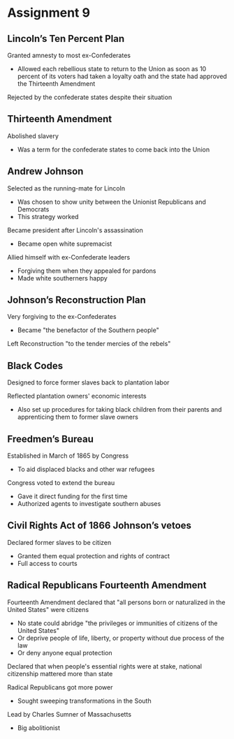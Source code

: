 # Assignment 9

## Lincoln’s Ten Percent Plan

Granted amnesty to most ex-Confederates
- Allowed each rebellious state to return to the Union as soon as 10 percent of
  its voters had taken a loyalty oath and the state had approved the Thirteenth
  Amendment

Rejected by the confederate states despite their situation

## Thirteenth Amendment                   

Abolished slavery
- Was a term for the confederate states to come back into the Union

## Andrew Johnson

Selected as the running-mate for Lincoln
- Was chosen to show unity between the Unionist Republicans and Democrats
- This strategy worked

Became president after Lincoln's assassination
- Became open white supremacist

Allied himself with ex-Confederate leaders
- Forgiving them when they appealed for pardons
- Made white southerners happy

## Johnson’s Reconstruction Plan                   

Very forgiving to the ex-Confederates
- Became "the benefactor of the Southern people"

Left Reconstruction "to the tender mercies of the rebels"

## Black Codes

Designed to force former slaves back to plantation labor

Reflected plantation owners' economic interests
- Also set up procedures for taking black children from their parents and
  apprenticing them to former slave owners

## Freedmen’s Bureau                         

Established in March of 1865 by Congress
- To aid displaced blacks and other war refugees

Congress voted to extend the bureau
- Gave it direct funding for the first time
- Authorized agents to investigate southern abuses

## Civil Rights Act of 1866 Johnson’s vetoes                                        

Declared former slaves to be citizen
- Granted them equal protection and rights of contract
- Full access to courts

## Radical Republicans Fourteenth Amendment       

Fourteenth Amendment declared that "all persons born or naturalized in the
United States" were citizens
- No state could abridge "the privileges or immunities of citizens of the United States"
- Or deprive people of life, liberty, or property without due process of the law
- Or deny anyone equal protection

Declared that when people's essential rights were at stake, national
citizenship mattered more than state

Radical Republicans got more power
- Sought sweeping transformations in the South

Lead by Charles Sumner of Massachusetts
- Big abolitionist

